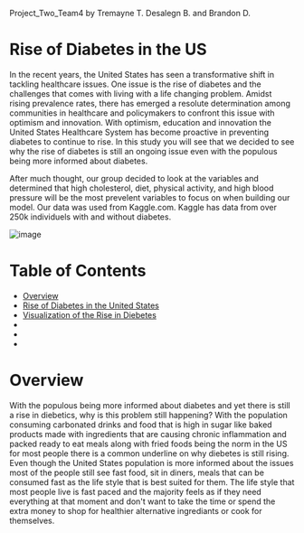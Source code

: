 Project_Two_Team4 by Tremayne T. Desalegn B. and Brandon D.
# Rise of Diabetes in the US

In the recent years, the United States has seen a transformative shift in tackling healthcare issues. One issue is the rise of diabetes and the challenges that comes with living with a life changing problem. Amidst rising prevalence rates, there has emerged a resolute determination among communities in healthcare and policymakers to confront this issue with optimism and innovation. With optimism, education and innovation the United States Healthcare System has become proactive in preventing diabetes to continue to rise. In this study you will see that we decided to see why the rise of diabetes is still an ongoing issue even with the populous being more informed about diabetes.  

After much thought, our group decided to look at the variables and determined that high cholesterol, diet, physical activity, and high blood pressure will be the most prevelent variables to focus on when building our model. Our data was used from Kaggle.com. Kaggle has data from over 250k individuels with and without diabetes.

![image](https://github.com/BrandonDavidson/Project_two-Team_Four/assets/159976118/3a6c8395-340b-4fa5-88ba-c7389f949bd5)

# Table of Contents
- [Overview](#Overview)
- [Rise of Diabetes in the United States](#Rise_of_Diabetes_in_the_United_States)
- [Visualization of the Rise in Diebetes](#Visualization_of_the_Rise_in_Diebetes)
- 
- 
- 

# Overview
With the populous being more informed about diabetes and yet there is still a rise in diebetics, why is this problem still happening? With the population consuming carbonated drinks and food that is high in sugar like baked products made with ingredients that are causing chronic inflammation and packed ready to eat meals along with fried foods being the norm in the US for most people there is a common underline on why diebetes is still rising. Even though the United States population is more informed about the issues most of the people still see fast food, sit in diners, meals that can be consumed fast as the life style that is best suited for them. The life style that most people live is fast paced and the majority feels as if they need everything at that moment and don't want to take the time or spend the extra money to shop for healthier alternative ingrediants or cook for themselves.  

 
